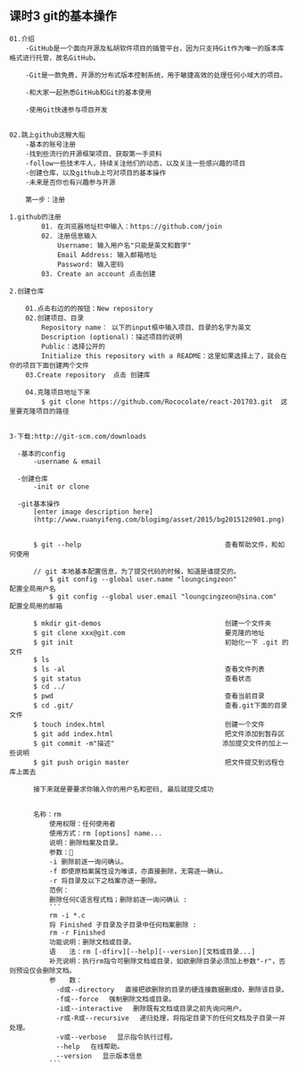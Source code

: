 ## 课时3 git的基本操作
    01.介绍
        -GitHub是一个面向开源及私胡软件项目的插管平台，因为只支持Git作为唯一的版本库格式进行托管，故名GitHub。

        -Git是一款免费，开源的分布式版本控制系统，用于敏捷高效的处理任何小域大的项目。

        -和大家一起熟悉GitHub和Git的基本使用

        -使用Git快速参与项目开发


    02.跳上github这艘大船
        -基本的账号注册
        -找到些流行的开源框架项目、获取第一手资料
        -follow一些技术牛人，持续关注他们的动态，以及关注一些感兴趣的项目
        -创建仓库，以及github上可对项目的基本操作
        -未来是否你也有兴趣参与开源

        第一步：注册

    1.github的注册
            01. 在浏览器地址栏中输入：https://github.com/join
            02. 注册信息输入
                Username: 输入用户名"只能是英文和数字"
                Email Address: 输入邮箱地址
                Password: 输入密码
            03. Create an account 点击创建

    2.创建仓库           

        01.点击右边的的按钮：New repository
        02.创建项目、目录
            Repository name： 以下的input框中输入项目、目录的名字为英文
            Description (optional)：描述项目的说明
            Public：选择公开的
            Initialize this repository with a README：这里如果选择上了，就会在你的项目下面创建两个文件
        03.Create repository  点击 创建库

        04.克隆项目地址下来
            $ git clone https://github.com/Rococolate/react-201703.git  这里要克隆项目的路径


    3-下载:http://git-scm.com/downloads

      -基本的config
          -username & email

      -创建仓库
          -init or clone

      -git基本操作
          [enter image description here]
          (http://www.ruanyifeng.com/blogimg/asset/2015/bg2015120901.png)


          $ git --help                                    查看帮助文件，和如何使用

          // git 本地基本配置信息，为了提交代码的时候，知道是谁提交的。
              $ git config --global user.name "loungcingzeon"                 配置全局用户名
              $ git config --global user.email "loungcingzeon@sina.com"       配置全局用的邮箱  

          $ mkdir git-demos                               创建一个文件夹
          $ git clone xxx@git.com                         要克隆的地址
          $ git init                                      初始化一下 .git 的文件  
          $ ls   
          $ ls -al                                        查看文件列表
          $ git status                                    查看状态
          $ cd ../
          $ pwd                                           查看当前目录
          $ cd .git/                                      查看.git下面的目录文件
          $ touch index.html                              创建一个文件
          $ git add index.html                            把文件添加到暂存区
          $ git commit -m"描述"                           添加提交文件的加上一些说明
          $ git push origin master                        把文件提交到远程仓库上面去

          接下来就是要要求你输入你的用户名和密码, 最后就提交成功


          名称：rm
              使用权限：任何使用者
              使用方式：rm [options] name...
              说明：删除档案及目录。
              参数：
              -i 删除前逐一询问确认。
              -f 即使原档案属性设为唯读，亦直接删除，无需逐一确认。
              -r 将目录及以下之档案亦逐一删除。
              范例：
              删除任何C语言程式档；删除前逐一询问确认 :
              ```
              rm -i *.c
              将 Finished 子目录及子目录中任何档案删除 :
              rm -r Finished
              功能说明：删除文档或目录。
              语　　法：rm [-dfirv][--help][--version][文档或目录...]
              补充说明：执行rm指令可删除文档或目录，如欲删除目录必须加上参数"-r"，否则预设仅会删除文档。
              参　　数：
              　-d或--directory 　直接把欲删除的目录的硬连接数据删成0，删除该目录。
              　-f或--force 　强制删除文档或目录。
              　-i或--interactive 　删除既有文档或目录之前先询问用户。
              　-r或-R或--recursive 　递归处理，将指定目录下的任何文档及子目录一并处理。
              　-v或--verbose 　显示指令执行过程。
              　--help 　在线帮助。
              　--version 　显示版本信息
              ```
